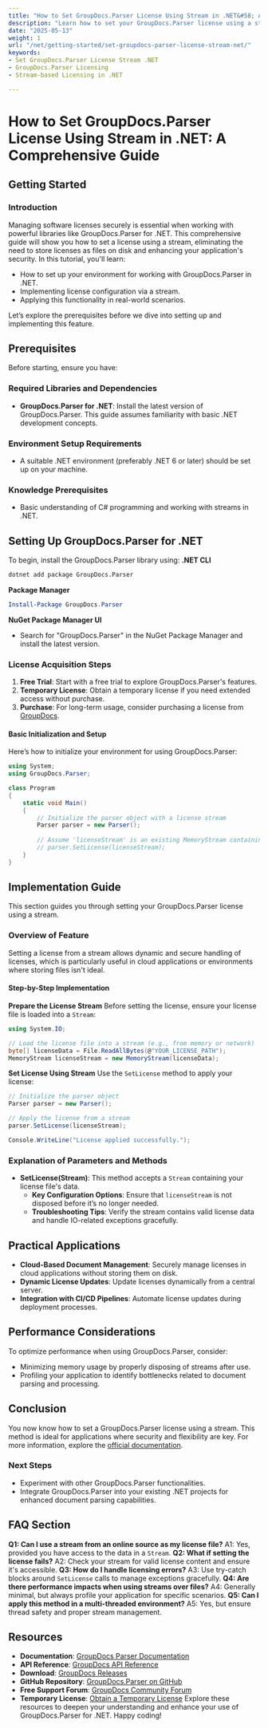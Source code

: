 ```yaml
---
title: "How to Set GroupDocs.Parser License Using Stream in .NET&#58; A Comprehensive Guide"
description: "Learn how to set your GroupDocs.Parser license using a stream in .NET for enhanced security and flexibility. This step-by-step guide covers installation, implementation, and practical applications."
date: "2025-05-13"
weight: 1
url: "/net/getting-started/set-groupdocs-parser-license-stream-net/"
keywords:
- Set GroupDocs.Parser License Stream .NET
- GroupDocs.Parser Licensing
- Stream-based Licensing in .NET

---
```



# How to Set GroupDocs.Parser License Using Stream in .NET: A Comprehensive Guide
## Getting Started
### Introduction
Managing software licenses securely is essential when working with powerful libraries like GroupDocs.Parser for .NET. This comprehensive guide will show you how to set a license using a stream, eliminating the need to store licenses as files on disk and enhancing your application's security.
In this tutorial, you'll learn:
- How to set up your environment for working with GroupDocs.Parser in .NET.
- Implementing license configuration via a stream.
- Applying this functionality in real-world scenarios.

Let’s explore the prerequisites before we dive into setting up and implementing this feature.
## Prerequisites
Before starting, ensure you have:
### Required Libraries and Dependencies
- **GroupDocs.Parser for .NET**: Install the latest version of GroupDocs.Parser. This guide assumes familiarity with basic .NET development concepts.
### Environment Setup Requirements
- A suitable .NET environment (preferably .NET 6 or later) should be set up on your machine.
### Knowledge Prerequisites
- Basic understanding of C# programming and working with streams in .NET.
## Setting Up GroupDocs.Parser for .NET
To begin, install the GroupDocs.Parser library using:
**.NET CLI**
```bash
dotnet add package GroupDocs.Parser
```
**Package Manager**
```powershell
Install-Package GroupDocs.Parser
```
**NuGet Package Manager UI**
- Search for "GroupDocs.Parser" in the NuGet Package Manager and install the latest version.
### License Acquisition Steps
1. **Free Trial**: Start with a free trial to explore GroupDocs.Parser's features.
2. **Temporary License**: Obtain a temporary license if you need extended access without purchase.
3. **Purchase**: For long-term usage, consider purchasing a license from [GroupDocs](https://purchase.groupdocs.com/).
#### Basic Initialization and Setup
Here’s how to initialize your environment for using GroupDocs.Parser:
```csharp
using System;
using GroupDocs.Parser;

class Program
{
    static void Main()
    {
        // Initialize the parser object with a license stream
        Parser parser = new Parser();
        
        // Assume 'licenseStream' is an existing MemoryStream containing the license file.
        // parser.SetLicense(licenseStream);
    }
}
```
## Implementation Guide
This section guides you through setting your GroupDocs.Parser license using a stream.
### Overview of Feature
Setting a license from a stream allows dynamic and secure handling of licenses, which is particularly useful in cloud applications or environments where storing files isn't ideal.
#### Step-by-Step Implementation
**Prepare the License Stream**
Before setting the license, ensure your license file is loaded into a `Stream`:
```csharp
using System.IO;

// Load the license file into a stream (e.g., from memory or network)
byte[] licenseData = File.ReadAllBytes(@"YOUR_LICENSE_PATH");
MemoryStream licenseStream = new MemoryStream(licenseData);
```
**Set License Using Stream**
Use the `SetLicense` method to apply your license:
```csharp
// Initialize the parser object
Parser parser = new Parser();

// Apply the license from a stream
parser.SetLicense(licenseStream);

Console.WriteLine("License applied successfully.");
```
### Explanation of Parameters and Methods
- **SetLicense(Stream)**: This method accepts a `Stream` containing your license file's data.
  - **Key Configuration Options**: Ensure that `licenseStream` is not disposed before it’s no longer needed.
  - **Troubleshooting Tips**: Verify the stream contains valid license data and handle IO-related exceptions gracefully.
## Practical Applications
- **Cloud-Based Document Management**: Securely manage licenses in cloud applications without storing them on disk.
- **Dynamic License Updates**: Update licenses dynamically from a central server.
- **Integration with CI/CD Pipelines**: Automate license updates during deployment processes.
## Performance Considerations
To optimize performance when using GroupDocs.Parser, consider:
- Minimizing memory usage by properly disposing of streams after use.
- Profiling your application to identify bottlenecks related to document parsing and processing.
## Conclusion
You now know how to set a GroupDocs.Parser license using a stream. This method is ideal for applications where security and flexibility are key. For more information, explore the [official documentation](https://docs.groupdocs.com/parser/net/).
### Next Steps
- Experiment with other GroupDocs.Parser functionalities.
- Integrate GroupDocs.Parser into your existing .NET projects for enhanced document parsing capabilities.
## FAQ Section
**Q1: Can I use a stream from an online source as my license file?**
A1: Yes, provided you have access to the data in a `Stream`.
**Q2: What if setting the license fails?**
A2: Check your stream for valid license content and ensure it's accessible.
**Q3: How do I handle licensing errors?**
A3: Use try-catch blocks around `SetLicense` calls to manage exceptions gracefully.
**Q4: Are there performance impacts when using streams over files?**
A4: Generally minimal, but always profile your application for specific scenarios.
**Q5: Can I apply this method in a multi-threaded environment?**
A5: Yes, but ensure thread safety and proper stream management.
## Resources
- **Documentation**: [GroupDocs Parser Documentation](https://docs.groupdocs.com/parser/net/)
- **API Reference**: [GroupDocs API Reference](https://reference.groupdocs.com/parser/net)
- **Download**: [GroupDocs Releases](https://releases.groupdocs.com/parser/net/)
- **GitHub Repository**: [GroupDocs.Parser on GitHub](https://github.com/groupdocs-parser/GroupDocs.Parser-for-.NET)
- **Free Support Forum**: [GroupDocs Community Forum](https://forum.groupdocs.com/c/parser/10)
- **Temporary License**: [Obtain a Temporary License](https://purchase.groupdocs.com/temporary-license/) 
Explore these resources to deepen your understanding and enhance your use of GroupDocs.Parser for .NET. Happy coding!

